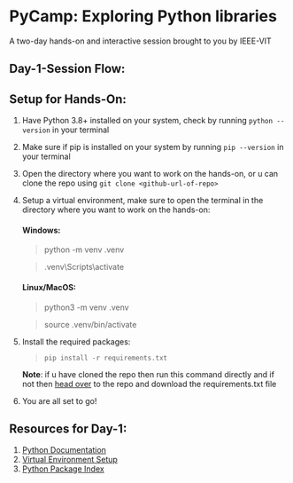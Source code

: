 # PyCamp: Exploring Python libraries
A two-day hands-on and interactive session brought to you by IEEE-VIT

## Day-1-Session Flow:
<Todo>

## Setup for Hands-On:
1. Have Python 3.8+ installed on your system, check by running `python --version` in your terminal
2. Make sure if pip is installed on your system by running `pip --version` in your terminal
3. Open the directory where you want to work on the hands-on, or u can clone the repo using `git clone <github-url-of-repo>`
4. Setup a virtual environment, make sure to open the terminal in the directory where you want to work on the hands-on:
    #### Windows:
    > python -m venv .venv

    > .venv\Scripts\activate
    
    #### Linux/MacOS:
    > python3 -m venv .venv

    > source .venv/bin/activate


5. Install the required packages:
    >`pip install -r requirements.txt`
    
    **Note**: if u have cloned the repo then run this command directly and if not then [head over](https://github.com/dk-a-dev/PyCamp) to the repo and download the requirements.txt file
    

6. You are all set to go!


## Resources for Day-1:
1. [Python Documentation](https://docs.python.org/3/)
2. [Virtual Environment Setup](https://docs.python.org/3/tutorial/venv.html)
3. [Python Package Index](https://pypi.org/)
